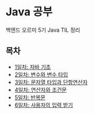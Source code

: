 # Java 공부
백엔드 오르미 5기 Java TIL 정리

## 목차
- <a href="TIL/Day 1.md">1일차: 자바 기초</a>
- <a href="TIL/Day 2.md">2일차: 변수와 변수 타입</a>
- <a href="TIL/Day 3.md">3일차: 문자열 타입과 단항연산자</a>
- <a href="TIL/Day 4.md">4일차: 연산자와 조건문</a>
- <a href="TIL/Day 5.md">5일차: 반복문</a>
- <a href="TIL/Day 5.md">6일차: 사용자의 입력 받기</a>
